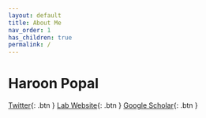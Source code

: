 ```yaml
---
layout: default
title: About Me
nav_order: 1
has_children: true
permalink: /
---
```

# Haroon Popal
[Twitter](https://twitter.com/hpopal_brain){: .btn }
[Lab Website](https://sites.temple.edu/cnltu/){: .btn }
[Google 
Scholar](https://scholar.google.com/citations?user=eD8NDPAAAAAJ&hl=en&oi=ao){: 
.btn }

